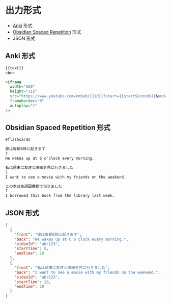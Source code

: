 # 出力形式

- [Anki](https://apps.ankiweb.net/) 形式
- [Obsidian Spaced Repetition](https://github.com/st3v3nmw/obsidian-spaced-repetition) 形式
- JSON 形式

## Anki 形式

```html
{{text}}
<br>

<iframe
  width="560"
  height="315"
  src="https://www.youtube.com/embed/{{id}}?start={{startSeconds}}&end={{endSeconds}}&autoplay=1"
  frameborder="0"
  autoplay="1"
/>
```

## Obsidian Spaced Repetition 形式

```markdown
#flashcards

彼は毎朝6時に起きます
?
He wakes up at 6 o'clock every morning.

私は週末に友達と映画を見に行きました
?
I went to see a movie with my friends on the weekend.

この本は先週図書館で借りました
?
I borrowed this book from the library last week.
```

## JSON 形式

```json
[
  {
    "front": "彼は毎朝6時に起きます",
    "back": "He wakes up at 6 o'clock every morning.",
    "videoId": "abc123",
    "startTime": 0,
    "endTime": 10
  },
  {
    "front": "私は週末に友達と映画を見に行きました",
    "back": "I went to see a movie with my friends on the weekend.",
    "videoId": "abc123",
    "startTime": 10,
    "endTime": 20
  }
]
```
